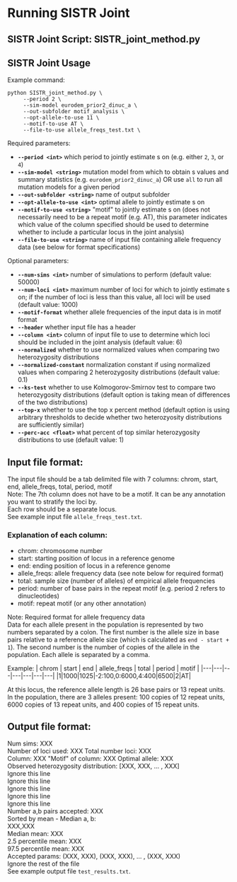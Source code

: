 # Running SISTR Joint  

## SISTR Joint Script: SISTR_joint_method.py

## SISTR Joint Usage  
Example command:
```
python SISTR_joint_method.py \
     --period 2 \
     --sim-model eurodem_prior2_dinuc_a \
     --out-subfolder motif_analysis \
     --opt-allele-to-use 11 \
     --motif-to-use AT \
     --file-to-use allele_freqs_test.txt \
```

Required parameters:  
* __`--period <int>`__ which period to jointly estimate s on (e.g. either `2`, `3`, or `4`) 
* __`--sim-model <string>`__ mutation model from which to obtain s values and summary statistics (e.g. `eurodem_prior2_dinuc_a`) OR use `all` to run all mutation models for a given period  
* __`--out-subfolder <string>`__ name of output subfolder  
* __`--opt-allele-to-use <int>`__ optimal allele to jointly estimate s on  
* __`--motif-to-use <string>`__ "motif" to jointly estimate s on (does not necessarily need to be a repeat motif (e.g. AT), this parameter indicates which value of the column specified should be used to determine whether to include a particular locus in the joint analysis)  
* __`--file-to-use <string>`__ name of input file containing allele frequency data (see below for format specifications)    

Optional parameters:  
* __`--num-sims <int>`__ number of simulations to perform (default value: 50000) 
* __`--num-loci <int>`__ maximum number of loci for which to jointly estimate s on; if the number of loci is less than this value, all loci will be used  (default value: 1000)
* __`--motif-format`__ whether allele frequencies of the input data is in motif format  
* __`--header`__ whether input file has a header  
* __`--column <int>`__ column of input file to use to determine which loci should be included in the joint analysis (default value: 6)    
* __`--normalized`__ whether to use normalized values when comparing two heterozygosity distributions  
* __`--normalized-constant`__ normalization constant if using normalized values when comparing 2 heterozygosity distributions (default value: 0.1)   
* __`--ks-test`__ whether to use Kolmogorov-Smirnov test to compare two heterozygosity distributions (default option is taking mean of differences of the two distributions)
* __`--top-x`__ whether to use the top x percent method (default option is using arbitrary thresholds to decide whether two heterozyosity distributions are sufficiently similar)
* __`--perc-acc <float>`__ what percent of top similar heterozygosity distributions to use (default value: 1)

## Input file format:
The input file should be a tab delimited file with 7 columns: chrom, start, end, allele_freqs, total, period, motif    
Note: The 7th column does not have to be a motif. It can be any annotation you want to stratify the loci by.  
Each row should be a separate locus.    
See example input file `allele_freqs_test.txt`.  

### Explanation of each column:
* chrom: chromosome number  
* start: starting position of locus in a reference genome  
* end: ending position of locus in a reference genome  
* allele_freqs: allele frequency data (see note below for required format)
* total: sample size (number of alleles) of empirical allele frequencies  
* period: number of base pairs in the repeat motif (e.g. period 2 refers to dinucleotides)  
* motif: repeat motif (or any other annotation)  

Note: Required format for allele frequency data  
Data for each allele present in the population is represented by two numbers separated by a colon. The first number is the allele size in base pairs relative to a reference allele size (which is calculated as `end - start + 1`). The second number is the number of copies of the allele in the population. Each allele is separated by a comma.  
   
Example: 
| chrom | start | end | allele_freqs | total | period | motif |
|---|---|---|---|---|---|---|
|1|1000|1025|-2:100,0:6000,4:400|6500|2|AT| 
   
At this locus, the reference allele length is 26 base pairs or 13 repeat units. In the population, there are 3 alleles present: 100 copies of 12 repeat units, 6000 copies of 13 repeat units, and 400 copies of 15 repeat units.

## Output file format:
Num sims: XXX  
Number of loci used: XXX Total number loci: XXX  
Column: XXX "Motif" of column: XXX Optimal allele: XXX  
Observed heterozygosity distribution: [XXX, XXX, ... , XXX]  
Ignore this line  
Ignore this line  
Ignore this line  
Ignore this line  
Ignore this line  
Number a,b pairs accepted: XXX  
Sorted by mean - Median a, b:  
XXX,XXX  
Median mean: XXX  
2.5 percentile mean: XXX  
97.5 percentile mean: XXX  
Accepted params: (XXX, XXX), (XXX, XXX), ... , (XXX, XXX)  
Ignore the rest of the file  
See example output file `test_results.txt`.  
